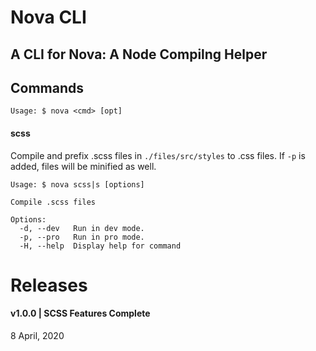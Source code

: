 # Nova CLI

## A CLI for Nova: A Node Compilng Helper

## Commands

```
Usage: $ nova <cmd> [opt]
```

#### scss

Compile and prefix .scss files in `./files/src/styles` to .css files. If `-p` is added, files will be minified as well.

```
Usage: $ nova scss|s [options]

Compile .scss files

Options:
  -d, --dev   Run in dev mode.
  -p, --pro   Run in pro mode.
  -H, --help  Display help for command
```

# Releases

#### v1.0.0 | SCSS Features Complete

8 April, 2020
